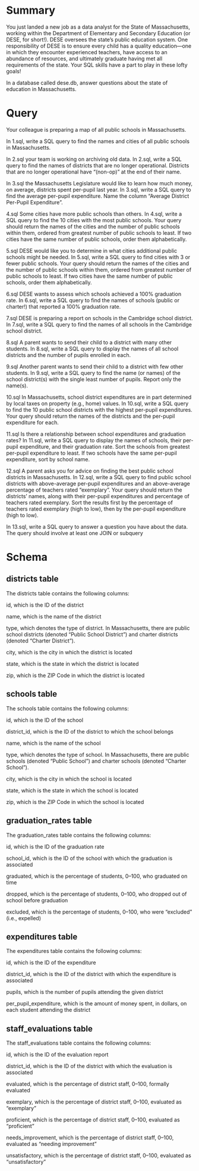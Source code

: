 # Summary
You just landed a new job as a data analyst for the State of Massachusetts, working within the Department of Elementary and Secondary Education (or DESE, for short!). DESE oversees the state’s public education system. One responsibility of DESE is to ensure every child has a quality education—one in which they encounter experienced teachers, have access to an abundance of resources, and ultimately graduate having met all requirements of the state. Your SQL skills have a part to play in these lofty goals!

In a database called dese.db, answer questions about the state of education in Massachusetts.

# Query
Your colleague is preparing a map of all public schools in Massachusetts.

In 1.sql, write a SQL query to find the names and cities of all public schools in Massachusetts.

In 2.sql your team is working on archiving old data. In 2.sql, write a SQL query to find the names of districts that are no longer operational. Districts that are no longer operational have “(non-op)” at the end of their name.

In 3.sql the Massachusetts Legislature would like to learn how much money, on average, districts spent per-pupil last year. In 3.sql, write a SQL query to find the average per-pupil expenditure. Name the column “Average District Per-Pupil Expenditure”.

4.sql
Some cities have more public schools than others. In 4.sql, write a SQL query to find the 10 cities with the most public schools. Your query should return the names of the cities and the number of public schools within them, ordered from greatest number of public schools to least. If two cities have the same number of public schools, order them alphabetically.

5.sql
DESE would like you to determine in what cities additional public schools might be needed. In 5.sql, write a SQL query to find cities with 3 or fewer public schools. Your query should return the names of the cities and the number of public schools within them, ordered from greatest number of public schools to least. If two cities have the same number of public schools, order them alphabetically.

6.sql
DESE wants to assess which schools achieved a 100% graduation rate. In 6.sql, write a SQL query to find the names of schools (public or charter!) that reported a 100% graduation rate.

7.sql
DESE is preparing a report on schools in the Cambridge school district. In 7.sql, write a SQL query to find the names of all schools in the Cambridge school district.

8.sql
A parent wants to send their child to a district with many other students. In 8.sql, write a SQL query to display the names of all school districts and the number of pupils enrolled in each.

9.sql
Another parent wants to send their child to a district with few other students. In 9.sql, write a SQL query to find the name (or names) of the school district(s) with the single least number of pupils. Report only the name(s).

10.sql
In Massachusetts, school district expenditures are in part determined by local taxes on property (e.g., home) values. In 10.sql, write a SQL query to find the 10 public school districts with the highest per-pupil expenditures. Your query should return the names of the districts and the per-pupil expenditure for each.

11.sql
Is there a relationship between school expenditures and graduation rates? In 11.sql, write a SQL query to display the names of schools, their per-pupil expenditure, and their graduation rate. Sort the schools from greatest per-pupil expenditure to least. If two schools have the same per-pupil expenditure, sort by school name.

12.sql
A parent asks you for advice on finding the best public school districts in Massachusetts. In 12.sql, write a SQL query to find public school districts with above-average per-pupil expenditures and an above-average percentage of teachers rated “exemplary”. Your query should return the districts’ names, along with their per-pupil expenditures and percentage of teachers rated exemplary. Sort the results first by the percentage of teachers rated exemplary (high to low), then by the per-pupil expenditure (high to low).

In 13.sql, write a SQL query to answer a question you have about the data. The query should involve at least one JOIN or subquery

# Schema
## districts table
The districts table contains the following columns:

id, which is the ID of the district

name, which is the name of the district

type, which denotes the type of district. In Massachusetts, there are public school districts (denoted “Public School District”) and charter districts (denoted “Charter District”).

city, which is the city in which the district is located

state, which is the state in which the district is located

zip, which is the ZIP Code in which the district is located

## schools table
The schools table contains the following columns:

id, which is the ID of the school

district_id, which is the ID of the district to which the school belongs

name, which is the name of the school

type, which denotes the type of school. In Massachusetts, there are public schools (denoted “Public School”) and charter schools (denoted “Charter School”).

city, which is the city in which the school is located

state, which is the state in which the school is located

zip, which is the ZIP Code in which the school is located

## graduation_rates table
The graduation_rates table contains the following columns:

id, which is the ID of the graduation rate

school_id, which is the ID of the school with which the graduation is associated

graduated, which is the percentage of students, 0–100, who graduated on time

dropped, which is the percentage of students, 0–100, who dropped out of school before graduation

excluded, which is the percentage of students, 0–100, who were “excluded” (i.e., expelled)

## expenditures table
The expenditures table contains the following columns:

id, which is the ID of the expenditure

district_id, which is the ID of the district with which the expenditure is associated

pupils, which is the number of pupils attending the given district

per_pupil_expenditure, which is the amount of money spent, in dollars, on each student attending the district

## staff_evaluations table
The staff_evaluations table contains the following columns:

id, which is the ID of the evaluation report

district_id, which is the ID of the district with which the evaluation is associated

evaluated, which is the percentage of district staff, 0–100, formally evaluated

exemplary, which is the percentage of district staff, 0–100, evaluated as “exemplary”

proficient, which is the percentage of district staff, 0–100, evaluated as “proficient”

needs_improvement, which is the percentage of district staff, 0–100, evaluated as “needing improvement”

unsatisfactory, which is the percentage of district staff, 0–100, evaluated as “unsatisfactory”
